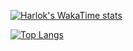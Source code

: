 [![Harlok's WakaTime stats](https://github-readme-stats.vercel.app/api/wakatime?username=th3ygen)](https://github.com/anuraghazra/github-readme-stats)

[![Top Langs](https://my-stats-new.vercel.app/api/top-langs/?username=th3ygen)](https://github.com/anuraghazra/github-readme-stats)

<!--
**th3ygen/th3ygen** is a ✨ _special_ ✨ repository because its `README.md` (this file) appears on your GitHub profile.

Here are some ideas to get you started:

- 🔭 I’m currently working on ...
- 🌱 I’m currently learning ...
- 👯 I’m looking to collaborate on ...
- 🤔 I’m looking for help with ...
- 💬 Ask me about ...
- 📫 How to reach me: ...
- 😄 Pronouns: ...
- ⚡ Fun fact: ...
-->
